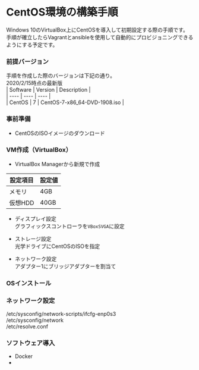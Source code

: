 # CentOS環境の構築手順
Windows 10のVirtualBox上にCentOSを導入して初期設定する際の手順です。  
手順が確立したらVagrantとansibleを使用して自動的にプロビジョニングできるようにする予定です。

### 前提バージョン
手順を作成した際のバージョンは下記の通り。  
2020/2/15時点の最新版  
|  Software  |  Version  |  Description  |    
| ---- | ---- |  ----  |  
|  CentOS  |  7  |  CentOS-7-x86_64-DVD-1908.iso  |  




### 事前準備
- CentOSのISOイメージのダウンロード  

### VM作成（VirtualBox）
- VirtualBox Managerから新規で作成  

|  設定項目  |  設定値  |  
| ---- | ---- |  
|  メモリ  |  4GB  |  
|  仮想HDD  |  40GB  |  

- ディスプレイ設定  
グラフィックスコントローラを`VBoxSVGA`に設定  
  
- ストレージ設定  
光学ドライブにCentOSのISOを指定  
  
- ネットワーク設定  
アダプター1にブリッジアダプターを割当て  

### OSインストール


### ネットワーク設定
/etc/sysconfig/network-scripts/ifcfg-enp0s3  
/etc/sysconfig/network  
/etc/resolve.conf  

### ソフトウェア導入
- Docker
- 
